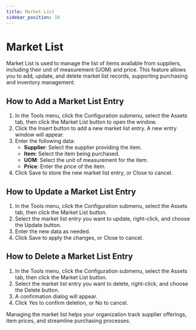 ```yaml
---
title: Market List
sidebar_position: 10
---
```


# Market List

Market List is used to manage the list of items available from suppliers, including their unit of measurement (UOM) and price. This feature allows you to add, update, and delete market list records, supporting purchasing and inventory management.

## How to Add a Market List Entry

1. In the Tools menu, click the Configuration submenu, select the Assets tab, then click the Market List button to open the window.
2. Click the Insert button to add a new market list entry. A new entry window will appear.
3. Enter the following data:
   - **Supplier**: Select the supplier providing the item.
   - **Item**: Select the item being purchased.
   - **UOM**: Select the unit of measurement for the item.
   - **Price**: Enter the price of the item.
4. Click Save to store the new market list entry, or Close to cancel.

## How to Update a Market List Entry

1. In the Tools menu, click the Configuration submenu, select the Assets tab, then click the Market List button.
2. Select the market list entry you want to update, right-click, and choose the Update button.
3. Enter the new data as needed.
4. Click Save to apply the changes, or Close to cancel.

## How to Delete a Market List Entry

1. In the Tools menu, click the Configuration submenu, select the Assets tab, then click the Market List button.
2. Select the market list entry you want to delete, right-click, and choose the Delete button.
3. A confirmation dialog will appear.
4. Click Yes to confirm deletion, or No to cancel.

Managing the market list helps your organization track supplier offerings, item prices, and streamline purchasing processes.

